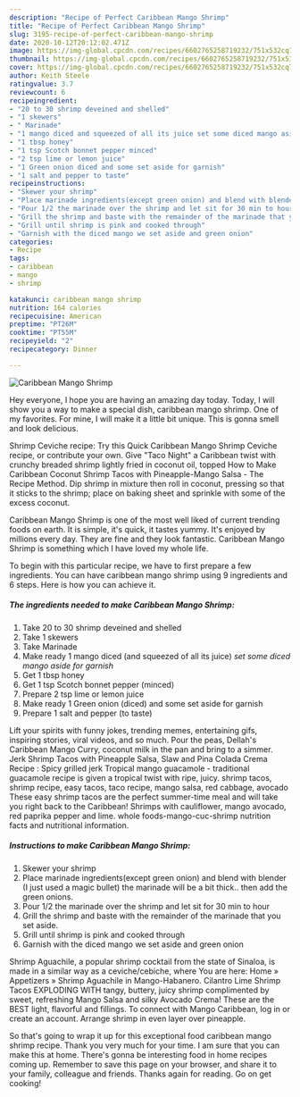 ```yaml
---
description: "Recipe of Perfect Caribbean Mango Shrimp"
title: "Recipe of Perfect Caribbean Mango Shrimp"
slug: 3195-recipe-of-perfect-caribbean-mango-shrimp
date: 2020-10-12T20:12:02.471Z
image: https://img-global.cpcdn.com/recipes/6602765258719232/751x532cq70/caribbean-mango-shrimp-recipe-main-photo.jpg
thumbnail: https://img-global.cpcdn.com/recipes/6602765258719232/751x532cq70/caribbean-mango-shrimp-recipe-main-photo.jpg
cover: https://img-global.cpcdn.com/recipes/6602765258719232/751x532cq70/caribbean-mango-shrimp-recipe-main-photo.jpg
author: Keith Steele
ratingvalue: 3.7
reviewcount: 6
recipeingredient:
- "20 to 30 shrimp deveined and shelled"
- "1 skewers"
- " Marinade"
- "1 mango diced and squeezed of all its juice set some diced mango aside for garnish"
- "1 tbsp honey"
- "1 tsp Scotch bonnet pepper minced"
- "2 tsp lime or lemon juice"
- "1 Green onion diced and some set aside for garnish"
- "1 salt and pepper to taste"
recipeinstructions:
- "Skewer your shrimp"
- "Place marinade ingredients(except green onion) and blend with blender (I just used a magic bullet) the marinade will be a bit thick.. then add the green onions."
- "Pour 1/2 the marinade over the shrimp and let sit for 30 min to hour"
- "Grill the shrimp and baste with the remainder of the marinade that you set aside."
- "Grill until shrimp is pink and cooked through"
- "Garnish with the diced mango we set aside and green onion"
categories:
- Recipe
tags:
- caribbean
- mango
- shrimp

katakunci: caribbean mango shrimp 
nutrition: 164 calories
recipecuisine: American
preptime: "PT26M"
cooktime: "PT55M"
recipeyield: "2"
recipecategory: Dinner

---
```



![Caribbean Mango Shrimp](https://img-global.cpcdn.com/recipes/6602765258719232/751x532cq70/caribbean-mango-shrimp-recipe-main-photo.jpg)

Hey everyone, I hope you are having an amazing day today. Today, I will show you a way to make a special dish, caribbean mango shrimp. One of my favorites. For mine, I will make it a little bit unique. This is gonna smell and look delicious.

Shrimp Ceviche recipe: Try this Quick Caribbean Mango Shrimp Ceviche recipe, or contribute your own. Give &#34;Taco Night&#34; a Caribbean twist with crunchy breaded shrimp lightly fried in coconut oil, topped How to Make Caribbean Coconut Shrimp Tacos with Pineapple-Mango Salsa - The Recipe Method. Dip shrimp in mixture then roll in coconut, pressing so that it sticks to the shrimp; place on baking sheet and sprinkle with some of the excess coconut.

Caribbean Mango Shrimp is one of the most well liked of current trending foods on earth. It is simple, it's quick, it tastes yummy. It's enjoyed by millions every day. They are fine and they look fantastic. Caribbean Mango Shrimp is something which I have loved my whole life.


To begin with this particular recipe, we have to first prepare a few ingredients. You can have caribbean mango shrimp using 9 ingredients and 6 steps. Here is how you can achieve it.

<!--inarticleads1-->

##### The ingredients needed to make Caribbean Mango Shrimp:

1. Take 20 to 30 shrimp deveined and shelled
1. Take 1 skewers
1. Take  Marinade
1. Make ready 1 mango diced (and squeezed of all its juice) *set some diced mango aside for garnish*
1. Get 1 tbsp honey
1. Get 1 tsp Scotch bonnet pepper (minced)
1. Prepare 2 tsp lime or lemon juice
1. Make ready 1 Green onion (diced) and some set aside for garnish
1. Prepare 1 salt and pepper (to taste)


Lift your spirits with funny jokes, trending memes, entertaining gifs, inspiring stories, viral videos, and so much. Pour the peas, Dellah&#39;s Caribbean Mango Curry, coconut milk in the pan and bring to a simmer. Jerk Shrimp Tacos with Pineapple Salsa, Slaw and Pina Colada Crema Recipe : Spicy grilled jerk Tropical mango guacamole - traditional guacamole recipe is given a tropical twist with ripe, juicy. shrimp tacos, shrimp recipe, easy tacos, taco recipe, mango salsa, red cabbage, avocado These easy shrimp tacos are the perfect summer-time meal and will take you right back to the Caribbean! Shrimps with cauliflower, mango avocado, red paprika pepper and lime. whole foods-mango-cuc-shrimp nutrition facts and nutritional information. 

<!--inarticleads2-->

##### Instructions to make Caribbean Mango Shrimp:

1. Skewer your shrimp
1. Place marinade ingredients(except green onion) and blend with blender (I just used a magic bullet) the marinade will be a bit thick.. then add the green onions.
1. Pour 1/2 the marinade over the shrimp and let sit for 30 min to hour
1. Grill the shrimp and baste with the remainder of the marinade that you set aside.
1. Grill until shrimp is pink and cooked through
1. Garnish with the diced mango we set aside and green onion


Shrimp Aguachile, a popular shrimp cocktail from the state of Sinaloa, is made in a similar way as a ceviche/cebiche, where You are here: Home » Appetizers » Shrimp Aguachile in Mango-Habanero. Cilantro Lime Shrimp Tacos EXPLODING WITH tangy, buttery, juicy shrimp complimented by sweet, refreshing Mango Salsa and silky Avocado Crema! These are the BEST light, flavorful and fillings. To connect with Mango Caribbean, log in or create an account. Arrange shrimp in even layer over pineapple. 

So that's going to wrap it up for this exceptional food caribbean mango shrimp recipe. Thank you very much for your time. I am sure that you can make this at home. There's gonna be interesting food in home recipes coming up. Remember to save this page on your browser, and share it to your family, colleague and friends. Thanks again for reading. Go on get cooking!
